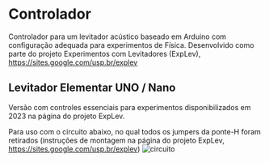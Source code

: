 # Controlador
Controlador para um levitador acústico baseado em Arduino com configuração adequada para experimentos de Física.
Desenvolvido como parte do projeto Experimentos com Levitadores (ExpLev), https://sites.google.com/usp.br/explev

## Levitador Elementar UNO / Nano
Versão com controles essenciais para experimentos disponibilizados em 2023 na página do projeto ExpLev.

Para uso com o circuito abaixo, no qual todos os jumpers da ponte-H foram retirados (instruções de montagem na página do projeto ExpLev, https://sites.google.com/usp.br/explev)
![circuito](https://github.com/ExpLev/Controlador/blob/main/Images/Levitador%20M%C3%ADnimo%20SNEF%20v.1.0%20.png)
